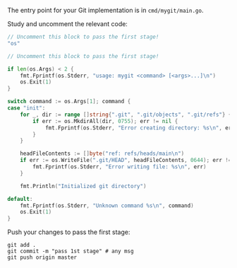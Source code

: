 The entry point for your Git implementation is in `cmd/mygit/main.go`.

Study and uncomment the relevant code: 

```go
// Uncomment this block to pass the first stage!
"os"
```

```go
// Uncomment this block to pass the first stage!

if len(os.Args) < 2 {
	fmt.Fprintf(os.Stderr, "usage: mygit <command> [<args>...]\n")
	os.Exit(1)
}

switch command := os.Args[1]; command {
case "init":
	for _, dir := range []string{".git", ".git/objects", ".git/refs"} {
		if err := os.MkdirAll(dir, 0755); err != nil {
			fmt.Fprintf(os.Stderr, "Error creating directory: %s\n", err)
		}
	}

	headFileContents := []byte("ref: refs/heads/main\n")
	if err := os.WriteFile(".git/HEAD", headFileContents, 0644); err != nil {
		fmt.Fprintf(os.Stderr, "Error writing file: %s\n", err)
	}

	fmt.Println("Initialized git directory")

default:
	fmt.Fprintf(os.Stderr, "Unknown command %s\n", command)
	os.Exit(1)
}
```

Push your changes to pass the first stage:

```
git add .
git commit -m "pass 1st stage" # any msg
git push origin master
```
